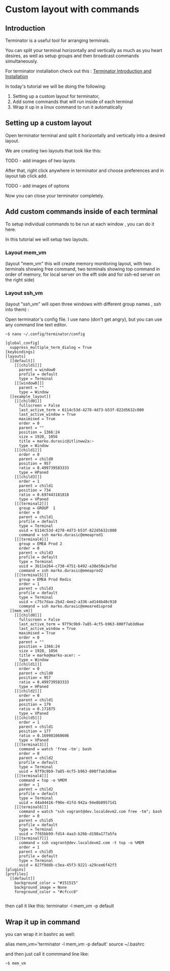 # Custom layout with commands #
## Introduction ##

Terminator is a useful tool for arranging terminals.

You can split your terminal horizontally and vertically as much as you heart desires, as well as setup groups and then broadcast commands simultaneously.

For terminator installation check out this : [Terminator Introduction and Installation ](https://gnometerminator.blogspot.com/p/introduction.html ) 
 


In today's tutorial we will be doing the following:

1. Setting up a custom layout for terminator, 
2. Add some commands that will run inside of each terminal
3. Wrap it up in a linux command to run it automatically 


## Setting up a custom layout ##


Open terminator terminal and split it horizontally and vertically into a desired layout. 

We are creating two layouts that look like this:

TODO - add images of two layots

After that, right click anywhere in terminator and choose preferences and in layout tab click add.

TODO - add images of options

Now you can close your terminator completely. 

## Add custom commands inside of each terminal ##

To setup individual commands to be run at each window , you can do it here. 

In this tutorial we will setup two layouts.

### Layout mem_vm ###

 (layout "mem_vm" this will create memory monitoring layout, with two terminals showing free command, two terminals showing top command in order of memory, for local server on the elft side and for ssh-ed server on the right side)

### Layout ssh_vm ###

(layout "ssh_vm" will open three windows with different group names , ssh into them) :

Open terminator's config file. 
I use nano (don't get angry), but you can use any command line text editor.

`~$ nano ~/.config/terminator/config`


```
[global_config]
  suppress_multiple_term_dialog = True
[keybindings]
[layouts]
  [[default]]
    [[[child1]]]
      parent = window0
      profile = default
      type = Terminal
    [[[window0]]]
      parent = ""
      type = Window
  [[example_layout]]
    [[[child0]]]
      fullscreen = False
      last_active_term = 6114c53d-4278-4d73-b53f-822d5632c080
      last_active_window = True
      maximised = True
      order = 0
      parent = ""
      position = 1366:24
      size = 1920, 1056
      title = marko.durasic@itlinww2a:~
      type = Window
    [[[child1]]]
      order = 0
      parent = child0
      position = 957
      ratio = 0.499739583333
      type = HPaned
    [[[child3]]]
      order = 1
      parent = child1
      position = 734
      ratio = 0.697443181818
      type = VPaned
    [[[terminal2]]]
      group = GROUP  1
      order = 0
      parent = child1
      profile = default
      type = Terminal
      uuid = 6114c53d-4278-4d73-b53f-822d5632c080
      command = ssh marko.durasic@emeaprod1
    [[[terminal4]]]
      group = EMEA Prod 2
      order = 0
      parent = child3
      profile = default
      type = Terminal
      uuid = 3b11e264-c738-4751-b492-a38e58e2efbd
      command = ssh marko.durasic@emeaprod2
    [[[terminal5]]]
      group = EMEA Prod Redis
      order = 1
      parent = child3
      profile = default
      type = Terminal
      uuid = c75c7daa-2b42-4ee2-a336-ad144b48c910
      command = ssh marko.durasic@emearedisprod
  [[mem_vm]]
    [[[child0]]]
      fullscreen = False
      last_active_term = 97f9c9b9-7a85-4cf5-b963-800f7ab3d6ae
      last_active_window = True
      maximised = True
      order = 0
      parent = ""
      position = 1366:24
      size = 1920, 1056
      title = marko@marko-acer: ~
      type = Window
    [[[child1]]]
      order = 0
      parent = child0
      position = 957
      ratio = 0.499739583333
      type = HPaned
    [[[child2]]]
      order = 0
      parent = child1
      position = 179
      ratio = 0.171875
      type = VPaned
    [[[child5]]]
      order = 1
      parent = child1
      position = 177
      ratio = 0.169981060606
      type = VPaned
    [[[terminal3]]]
      command = watch 'free -tm'; bash
      order = 0
      parent = child2
      profile = default
      type = Terminal
      uuid = 97f9c9b9-7a85-4cf5-b963-800f7ab3d6ae
    [[[terminal4]]]
      command = top -o %MEM
      order = 1
      parent = child2
      profile = default
      type = Terminal
      uuid = 44a44416-f90e-41fd-942a-94e8b09571d1
    [[[terminal6]]]
      command = watch "ssh vagrant@dev.localdevm2.com free -tm"; bash
      order = 0
      parent = child5
      profile = default
      type = Terminal
      uuid = 7f65bb99-fd14-4aa3-b26b-d198a177a5fa
    [[[terminal7]]]
      command = ssh vagrant@dev.localdevm2.com -t top -o %MEM
      order = 1
      parent = child5
      profile = default
      type = Terminal
      uuid = 827f9ddb-c3ea-45f3-9221-a29cee6f42f3
[plugins]
[profiles]
  [[default]]
    background_color = "#151515"
    background_image = None
    foreground_color = "#cfccc8"


```


then call it like this:
terminator -l mem_vm -p default


## Wrap it up in command ##
you can wrap it in bashrc as well:

alias mem_vm='terminator -l mem_vm -p default'
source ~/.bashrc

and then just call it commmand line like: 

`~$ mem_vm `
